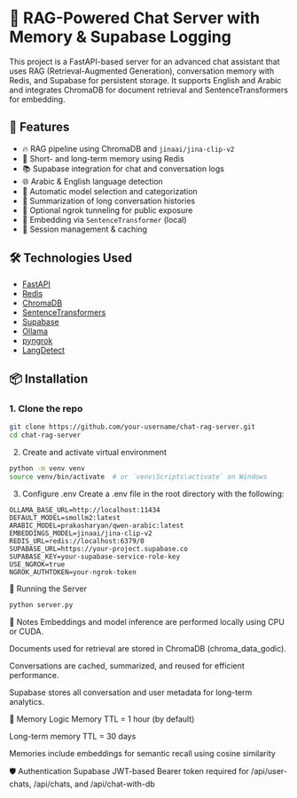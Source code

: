 # 💬 RAG-Powered Chat Server with Memory & Supabase Logging

This project is a FastAPI-based server for an advanced chat assistant that uses RAG (Retrieval-Augmented Generation), conversation memory with Redis, and Supabase for persistent storage. It supports English and Arabic and integrates ChromaDB for document retrieval and SentenceTransformers for embedding.

## 🚀 Features

- 🔥 RAG pipeline using ChromaDB and `jinaai/jina-clip-v2`
- 💾 Short- and long-term memory using Redis
- 📚 Supabase integration for chat and conversation logs
- 🌐 Arabic & English language detection
- 🤖 Automatic model selection and categorization
- 📝 Summarization of long conversation histories
- 🔗 Optional ngrok tunneling for public exposure
- 🧠 Embedding via `SentenceTransformer` (local)
- 📎 Session management & caching

## 🛠️ Technologies Used

- [FastAPI](https://fastapi.tiangolo.com/)
- [Redis](https://redis.io/)
- [ChromaDB](https://www.trychroma.com/)
- [SentenceTransformers](https://www.sbert.net/)
- [Supabase](https://supabase.com/)
- [Ollama](https://ollama.com/)
- [pyngrok](https://github.com/alexdlaird/pyngrok)
- [LangDetect](https://pypi.org/project/langdetect/)

## 📦 Installation

### 1. Clone the repo

```bash
git clone https://github.com/your-username/chat-rag-server.git
cd chat-rag-server
```

2. Create and activate virtual environment
```bash
python -m venv venv
source venv/bin/activate  # or `venv\Scripts\activate` on Windows
```
3. Configure .env
Create a .env file in the root directory with the following:
```
OLLAMA_BASE_URL=http://localhost:11434
DEFAULT_MODEL=smollm2:latest
ARABIC_MODEL=prakasharyan/qwen-arabic:latest
EMBEDDINGS_MODEL=jinaai/jina-clip-v2
REDIS_URL=redis://localhost:6379/0
SUPABASE_URL=https://your-project.supabase.co
SUPABASE_KEY=your-supabase-service-role-key
USE_NGROK=true
NGROK_AUTHTOKEN=your-ngrok-token
```

🧪 Running the Server
```bash
python server.py
```
📌 Notes
Embeddings and model inference are performed locally using CPU or CUDA.

Documents used for retrieval are stored in ChromaDB (chroma_data_godic).

Conversations are cached, summarized, and reused for efficient performance.

Supabase stores all conversation and user metadata for long-term analytics.

🧠 Memory Logic
Memory TTL = 1 hour (by default)

Long-term memory TTL = 30 days

Memories include embeddings for semantic recall using cosine similarity

🛡️ Authentication
Supabase JWT-based Bearer token required for /api/user-chats, /api/chats, and /api/chat-with-db

